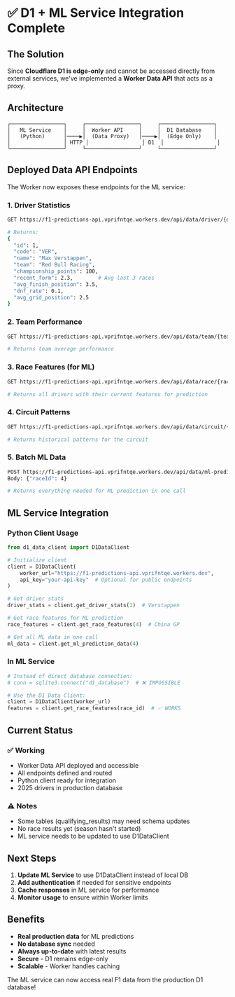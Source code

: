 # ✅ D1 + ML Service Integration Complete

## The Solution

Since **Cloudflare D1 is edge-only** and cannot be accessed directly from external services, we've implemented a **Worker Data API** that acts as a proxy.

## Architecture

```
┌─────────────────┐     ┌─────────────────┐     ┌─────────────────┐
│   ML Service    │     │  Worker API     │     │  D1 Database    │
│   (Python)      │────▶│  (Data Proxy)   │────▶│  (Edge Only)    │
│                 │ HTTP │                 │ D1  │                 │
└─────────────────┘     └─────────────────┘     └─────────────────┘
```

## Deployed Data API Endpoints

The Worker now exposes these endpoints for the ML service:

### 1. Driver Statistics
```bash
GET https://f1-predictions-api.vprifntqe.workers.dev/api/data/driver/{driverId}

# Returns:
{
  "id": 1,
  "code": "VER",
  "name": "Max Verstappen",
  "team": "Red Bull Racing",
  "championship_points": 100,
  "recent_form": 2.3,        # Avg last 3 races
  "avg_finish_position": 3.5,
  "dnf_rate": 0.1,
  "avg_grid_position": 2.5
}
```

### 2. Team Performance
```bash
GET https://f1-predictions-api.vprifntqe.workers.dev/api/data/team/{team}

# Returns team average performance
```

### 3. Race Features (for ML)
```bash
GET https://f1-predictions-api.vprifntqe.workers.dev/api/data/race/{raceId}/features

# Returns all drivers with their current features for prediction
```

### 4. Circuit Patterns
```bash
GET https://f1-predictions-api.vprifntqe.workers.dev/api/data/circuit/{circuit}/patterns

# Returns historical patterns for the circuit
```

### 5. Batch ML Data
```bash
POST https://f1-predictions-api.vprifntqe.workers.dev/api/data/ml-prediction-data
Body: {"raceId": 4}

# Returns everything needed for ML prediction in one call
```

## ML Service Integration

### Python Client Usage
```python
from d1_data_client import D1DataClient

# Initialize client
client = D1DataClient(
    worker_url="https://f1-predictions-api.vprifntqe.workers.dev",
    api_key="your-api-key"  # Optional for public endpoints
)

# Get driver stats
driver_stats = client.get_driver_stats(1)  # Verstappen

# Get race features for ML prediction
race_features = client.get_race_features(4)  # China GP

# Get all ML data in one call
ml_data = client.get_ml_prediction_data(4)
```

### In ML Service
```python
# Instead of direct database connection:
# conn = sqlite3.connect("d1_database")  # ❌ IMPOSSIBLE

# Use the D1 Data Client:
client = D1DataClient(worker_url)
features = client.get_race_features(race_id)  # ✅ WORKS
```

## Current Status

### ✅ Working
- Worker Data API deployed and accessible
- All endpoints defined and routed
- Python client ready for integration
- 2025 drivers in production database

### ⚠️ Notes
- Some tables (qualifying_results) may need schema updates
- No race results yet (season hasn't started)
- ML service needs to be updated to use D1DataClient

## Next Steps

1. **Update ML Service** to use D1DataClient instead of local DB
2. **Add authentication** if needed for sensitive endpoints
3. **Cache responses** in ML service for performance
4. **Monitor usage** to ensure within Worker limits

## Benefits

- **Real production data** for ML predictions
- **No database sync** needed
- **Always up-to-date** with latest results
- **Secure** - D1 remains edge-only
- **Scalable** - Worker handles caching

The ML service can now access real F1 data from the production D1 database!